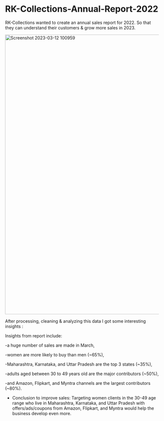 # RK-Collections-Annual-Report-2022

 RK-Collections wanted to create an annual sales report for 2022. So that they can understand their customers & grow more sales in 2023.
 
 <img width="915" alt="Screenshot 2023-03-12 100959" src="https://user-images.githubusercontent.com/100594641/224561922-1a35ab24-5a08-441c-9a7a-3067bf715b8f.png">

After processing, cleaning & analyzing this data I got some interesting insights :

Insights from  report include:

-a huge number of sales are made in March,

-women are more likely to buy than men (~65%), 

-Maharashtra, Karnataka, and Uttar Pradesh are the top 3 states (~35%),

-adults aged between 30 to 49 years old are the major contributors (~50%), 

-and Amazon, Flipkart, and Myntra channels are the largest contributors (~80%).

 - Conclusion to improve sales: Targeting women clients in the 30-49 age range who live in Maharashtra, Karnataka, and Uttar Pradesh with offers/ads/coupons from Amazon, Flipkart, and Myntra would help the business develop even more.
